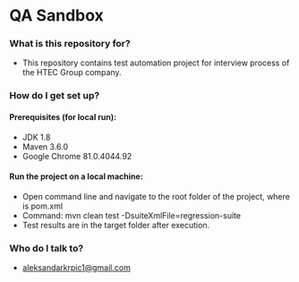 # QA Sandbox #

### What is this repository for? ###

* This repository contains test automation project for interview process of the HTEC Group company.

### How do I get set up? ###
#### Prerequisites (for local run): ####
* JDK 1.8
* Maven 3.6.0
* Google Chrome 81.0.4044.92

#### Run the project on a local machine:
* Open command line and navigate to the root folder of the project, where is pom.xml
* Command: mvn clean test -DsuiteXmlFile=regression-suite
* Test results are in the target folder after execution.

### Who do I talk to? ###

* aleksandarkrpic1@gmail.com